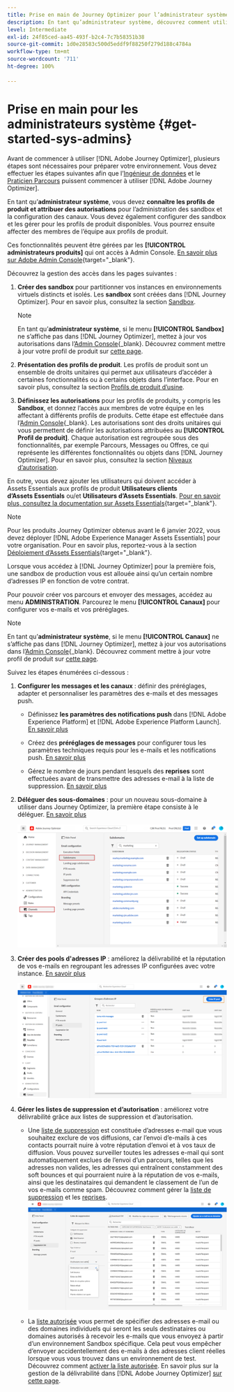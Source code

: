 ```yaml
---
title: Prise en main de Journey Optimizer pour l’administrateur système
description: En tant qu’administrateur système, découvrez comment utiliser Journey Optimizer
level: Intermediate
exl-id: 24f85ced-aa45-493f-b2c4-7c7b58351b38
source-git-commit: 1d0e28583c500d5eddf9f88250f279d188c4784a
workflow-type: tm+mt
source-wordcount: '711'
ht-degree: 100%

---
```


# Prise en main pour les administrateurs système {#get-started-sys-admins}

Avant de commencer à utiliser [!DNL Adobe Journey Optimizer], plusieurs étapes sont nécessaires pour préparer votre environnement. Vous devez effectuer les étapes suivantes afin que l’[Ingénieur de données](data-engineer.md) et le [Praticien Parcours](marketer.md) puissent commencer à utiliser [!DNL Adobe Journey Optimizer]. 


En tant qu’**administrateur système**, vous devez **connaître les profils de produit et attribuer des autorisations** pour l’administration des sandbox et la configuration des canaux. Vous devez également configurer des sandbox et les gérer pour les profils de produit disponibles. Vous pourrez ensuite affecter des membres de l’équipe aux profils de produit. 

Ces fonctionnalités peuvent être gérées par les **[!UICONTROL administrateurs produits]** qui ont accès à Admin Console. [En savoir plus sur Adobe Admin Console](https://helpx.adobe.com/fr/enterprise/admin-guide.html){target=&quot;_blank&quot;}.

Découvrez la gestion des accès dans les pages suivantes :

1. **Créer des sandbox** pour partitionner vos instances en environnements virtuels distincts et isolés. Les **sandbox** sont créées dans [!DNL Journey Optimizer]. Pour en savoir plus, consultez la section [Sandbox](../../administration/sandboxes.md). 

   >[!NOTE]
   >En tant qu’**administrateur système**, si le menu **[!UICONTROL Sandbox]** ne s’affiche pas dans [!DNL Journey Optimizer], mettez à jour vos autorisations dans l’[Admin Console](https://adminconsole.adobe.com/){_blank}. Découvrez comment mettre à jour votre profil de produit sur [cette page](../../administration/permissions.md#edit-product-profile). 

1. **Présentation des profils de produit**. Les profils de produit sont un ensemble de droits unitaires qui permet aux utilisateurs d’accéder à certaines fonctionnalités ou à certains objets dans l’interface. Pour en savoir plus, consultez la section [Profils de produit d’usine](../../administration/ootb-product-profiles.md). 

1. **Définissez les autorisations** pour les profils de produits, y compris les **Sandbox**, et donnez l’accès aux membres de votre équipe en les affectant à différents profils de produits. Cette étape est effectuée dans l’[Admin Console](https://adminconsole.adobe.com/){_blank}. Les autorisations sont des droits unitaires qui vous permettent de définir les autorisations attribuées au **[!UICONTROL Profil de produit]**. Chaque autorisation est regroupée sous des fonctionnalités, par exemple Parcours, Messages ou Offres, ce qui représente les différentes fonctionnalités ou objets dans [!DNL Journey Optimizer]. Pour en savoir plus, consultez la section [Niveaux d’autorisation](../../administration/high-low-permissions.md). 

En outre, vous devez ajouter les utilisateurs qui doivent accéder à Assets Essentials aux profils de produit **Utilisateurs clients dʼAssets Essentials** ou/et **Utilisateurs dʼAssets Essentials**. [Pour en savoir plus, consultez la documentation sur Assets Essentials](https://experienceleague.adobe.com/docs/experience-manager-assets-essentials/help/deploy-administer.html?lang=fr){target=&quot;_blank&quot;}.

>[!NOTE]
>Pour les produits Journey Optimizer obtenus avant le 6 janvier 2022, vous devez déployer [!DNL Adobe Experience Manager Assets Essentials] pour votre organisation. Pour en savoir plus, reportez-vous à la section [Déploiement d’Assets Essentials](https://experienceleague.adobe.com/docs/experience-manager-assets-essentials/help/deploy-administer.html){target=&quot;_blank&quot;}.

Lorsque vous accédez à [!DNL Journey Optimizer] pour la première fois, une sandbox de production vous est allouée ainsi qu’un certain nombre d’adresses IP en fonction de votre contrat. 

Pour pouvoir créer vos parcours et envoyer des messages, accédez au menu **ADMINISTRATION**. Parcourez le menu **[!UICONTROL Canaux]** pour configurer vos e-mails et vos préréglages.

>[!NOTE]
>En tant qu’**administrateur système**, si le menu **[!UICONTROL Canaux]** ne s’affiche pas dans [!DNL Journey Optimizer], mettez à jour vos autorisations dans l’[Admin Console](https://adminconsole.adobe.com/){_blank}. Découvrez comment mettre à jour votre profil de produit sur [cette page](../../administration/permissions.md#edit-product-profile). 

Suivez les étapes énumérées ci-dessous :

1. **Configurer les messages et les canaux** : définir des préréglages, adapter et personnaliser les paramètres des e-mails et des messages push.

   * Définissez **les paramètres des notifications push** dans [!DNL Adobe Experience Platform] et [!DNL Adobe Experience Platform Launch]. [En savoir plus](../../configuration/push-gs.md)

   * Créez des **préréglages de messages** pour configurer tous les paramètres techniques requis pour les e-mails et les notifications push. [En savoir plus](../../configuration/message-presets.md)

   * Gérez le nombre de jours pendant lesquels des **reprises** sont effectuées avant de transmettre des adresses e-mail à la liste de suppression. [En savoir plus](../../configuration/manage-suppression-list.md)

1. **Déléguer des sous-domaines** : pour un nouveau sous-domaine à utiliser dans Journey Optimizer, la première étape consiste à le déléguer. [En savoir plus](../../configuration/about-subdomain-delegation.md)

   ![](../assets/subdomain.png)

1. **Créer des pools d&#39;adresses IP** : améliorez la délivrabilité et la réputation de vos e-mails en regroupant les adresses IP configurées avec votre instance. [En savoir plus](../../configuration/ip-pools.md)

   ![](../assets/ip-pool.png)

1. **Gérer les listes de suppression et d’autorisation** : améliorez votre délivrabilité grâce aux listes de suppression et d’autorisation. 

   * Une [liste de suppression](../../reports/suppression-list.md) est constituée d’adresses e-mail que vous souhaitez exclure de vos diffusions, car l’envoi d’e-mails à ces contacts pourrait nuire à votre réputation d’envoi et à vos taux de diffusion. Vous pouvez surveiller toutes les adresses e-mail qui sont automatiquement exclues de l’envoi d’un parcours, telles que les adresses non valides, les adresses qui entraînent constamment des soft bounces et qui pourraient nuire à la réputation de vos e-mails, ainsi que les destinataires qui demandent le classement de l’un de vos e-mails comme spam. Découvrez comment gérer la [liste de suppression](../../configuration/manage-suppression-list.md) et les [reprises](../../configuration/retries.md).
   ![](../assets/suppression-list-filtering-example.png)

   * La [liste autorisée](../../reports/allow-list.md) vous permet de spécifier des adresses e-mail ou des domaines individuels qui seront les seuls destinataires ou domaines autorisés à recevoir les e-mails que vous envoyez à partir d’un environnement Sandbox spécifique. Cela peut vous empêcher d’envoyer accidentellement des e-mails à des adresses client réelles lorsque vous vous trouvez dans un environnement de test. Découvrez comment [activer la liste autorisée](../../reports/allow-list.md).
   En savoir plus sur la gestion de la délivrabilité dans [!DNL Adobe Journey Optimizer] [sur cette page](../../reports/deliverability.md).
